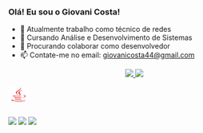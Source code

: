 ### Olá! Eu sou o Giovani Costa!



- 🔭 Atualmente trabalho como técnico de redes
- 🌱 Cursando Análise e Desenvolvimento de Sistemas
- 👯 Procurando colaborar como desenvolvedor
- 📫 Contate-me no email: giovanicosta44@gmail.com

<div align="center">
  <a href="https://github.com/GiovaniCosta44">
  <img height="180em" src="https://github-readme-stats.vercel.app/api?username=GiovaniCosta44&show_icons=true&theme=dracula&include_all_commits=true&count_private=true"/>
  <img height="180em" src="https://github-readme-stats.vercel.app/api/top-langs/?username=GiovaniCosta44&layout=compact&langs_count=7&theme=dracula"/>
</div>
  
  <div style="display: inline_block"><br>
  <img align="center" alt="Giovani-Java" height="30" width="40" src="https://raw.githubusercontent.com/devicons/devicon/master/icons/java/java-plain.svg">
</div>

  ##
  
  <div> 
  <a href="https://www.instagram.com/giovaniicosta" target="_blank"><img src="https://img.shields.io/badge/-Instagram-%23E4405F?style=for-the-badge&logo=instagram&logoColor=white" target="_blank"></a>
  <a href = "mailto:giovanicosta44@gmail.com"><img src="https://img.shields.io/badge/-Gmail-%23333?style=for-the-badge&logo=gmail&logoColor=white" target="_blank"></a>
  <a href="https://www.linkedin.com/in/giovani-costa-a36b5a20b/" target="_blank"><img src="https://img.shields.io/badge/-LinkedIn-%230077B5?style=for-the-badge&logo=linkedin&logoColor=white" target="_blank"></a> 
 
</div>

